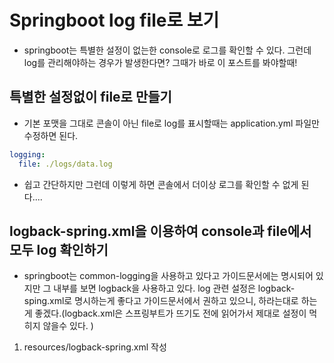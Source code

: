 # Springboot log file로 보기

* springboot는 특별한 설정이 없는한 console로 로그를 확인할 수 있다. 그런데 log를 관리해야하는 경우가 발생한다면? 그때가 바로 이 포스트를 봐야할때!
## 특별한 설정없이 file로 만들기
* 기본 포맷을 그대로 콘솔이 아닌 file로 log를 표시할때는 application.yml 파일만 수정하면 된다.
```yml
logging:
  file: ./logs/data.log
```
* 쉽고 간단하지만 그런데 이렇게 하면 콘솔에서 더이상 로그를 확인할 수 없게 된다....

## logback-spring.xml을 이용하여 console과 file에서 모두 log 확인하기
* springboot는 common-logging을 사용하고 있다고 가이드문서에는 명시되어 있지만 그 내부를 보면 logback을 사용하고 있다.
log 관련 설정은 logback-sping.xml로 명시하는게 좋다고 가이드문서에서 권하고 있으니, 하라는대로 하는게 좋겠다.(logback.xml은 스프링부트가 뜨기도 전에 읽어가서 제대로 설정이 먹히지 않을수 있다. )
1. resources/logback-spring.xml 작성

